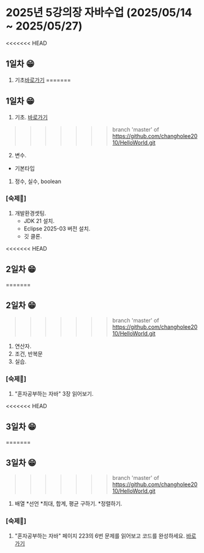 # 2025년 5강의장 자바수업 (2025/05/14 ~ 2025/05/27)

<<<<<<< HEAD
## 1일차 😁
1. 기초[바로가기](https://github.com/changholee2010/HelloWorld/blob/master/HelloWorld/src/com/yedam/condition/IfExe.java)
=======
## **1일차** 😁
1. 기초. [바로가기](https://github.com/changholee2010/HelloWorld/blob/master/HelloWorld/src/com/yedam/condition/IfExe.java)
>>>>>>> branch 'master' of https://github.com/changholee2010/HelloWorld.git
2. 변수.
  - 기본타입
  1) 정수, 실수, boolean
  
### [숙제🛒]
1. 개발환경셋팅.
   - JDK 21 설치.
   - Eclipse 2025-03 버전 설치.
   - 깃 클론.


<<<<<<< HEAD
## 2일차 😁
=======
## **2일차** 😁
>>>>>>> branch 'master' of https://github.com/changholee2010/HelloWorld.git
1. 연산자.
2. 조건, 반복문
3. 실습.

### [숙제🛒]
1. "혼자공부하는 자바" 3장 읽어보기.

<<<<<<< HEAD
## 3일차 😁
=======
## **3일차** 😁
>>>>>>> branch 'master' of https://github.com/changholee2010/HelloWorld.git
1. 배열
 *선언
 *최대, 합계, 평균 구하기.
 *정렬하기.

### [숙제🛒]
1. "혼자공부하는 자바" 페이지 223의 6번 문제를 읽어보고 코드를 완성하세요.
[바로가기](https://github.com/changholee2010/HelloWorld/blob/master/HelloWorld/src/com/yedam/ref/TodoExe.java)
